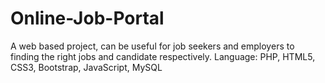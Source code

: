 # Online-Job-Portal
A web based project, can be useful for job seekers and employers to finding the right jobs and candidate respectively.
Language: PHP, HTML5, CSS3, Bootstrap, JavaScript, MySQL
